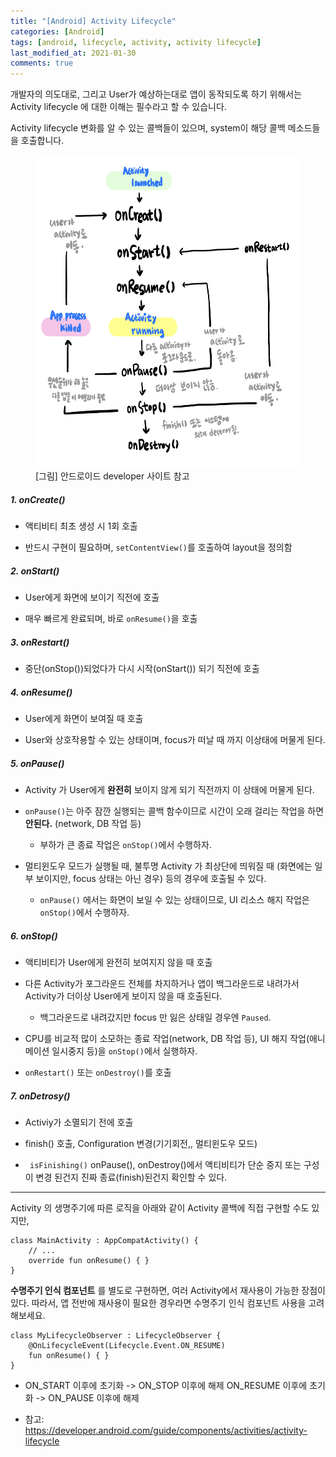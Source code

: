 ```yaml
---
title: "[Android] Activity Lifecycle"
categories: [Android]
tags: [android, lifecycle, activity, activity lifecycle]
last_modified_at: 2021-01-30
comments: true
---
```


개발자의 의도대로, 그리고 User가 예상하는대로 앱이 동작되도록 하기 위해서는 Activity lifecycle 에 대한 이해는 필수라고 할 수 있습니다.

Activity lifecycle 변화를 알 수 있는 콜백들이 있으며, system이 해당 콜백 메소드들을 호출합니다.

<figure>
<img src="/assets/images/android/android_activity_lifecycle.jpeg" width="500" height="500" />
<figcaption>[그림] 안드로이드 developer 사이트 참고</figcaption>
</figure>

##### 1. onCreate()

- 액티비티 최초 생성 시 1회 호출

- 반드시 구현이 필요하며, `setContentView()`를 호출하여 layout을 정의함

##### 2. onStart()

- User에게 화면에 보이기 직전에 호출

- 매우 빠르게 완료되며, 바로 `onResume()`을 호출

##### 3. onRestart()

- 중단(onStop())되었다가 다시 시작(onStart()) 되기 직전에 호출

##### 4. onResume()

- User에게 화면이 보여질 때 호출

- User와 상호작용할 수 있는 상태이며, focus가 떠날 때 까지 이상태에 머물게 된다.

##### 5. onPause()

- Activity 가 User에게 **완전히** 보이지 않게 되기 직전까지 이 상태에 머물게 된다.
- `onPause()`는 아주 잠깐 실행되는 콜백 함수이므로 시간이 오래 걸리는 작업을 하면 **안된다.** (network, DB 작업 등)

  - 부하가 큰 종료 작업은 `onStop()`에서 수행하자.

- 멀티윈도우 모드가 실행될 때, 불투명 Activity 가 최상단에 띄워질 때 (화면에는 일부 보이지만, focus 상태는 아닌 경우) 등의 경우에 호출될 수 있다.

  - `onPause()` 에서는 화면이 보일 수 있는 상태이므로, UI 리소스 해지 작업은 `onStop()`에서 수행하자.

##### 6. onStop()

- 액티비티가 User에게 완전히 보여지지 않을 때 호출

- 다른 Activity가 포그라운드 전체를 차지하거나 앱이 백그라운드로 내려가서 Activity가 더이상 User에게 보이지 않을 때 호출된다.

  - 백그라운드로 내려갔지만 focus 만 잃은 상태일 경우엔 `Paused`.

- CPU를 비교적 많이 소모하는 종료 작업(network, DB 작업 등), UI 해지 작업(애니메이션 일시중지 등)을 `onStop()`에서 실행하자.

- `onRestart()` 또는 `onDestroy()`를 호출

##### 7. onDetrosy()

- Activiy가 소멸되기 전에 호출

- finish() 호출, Configuration 변경(기기회전,, 멀티윈도우 모드)

- ` isFinishing()` onPause(), onDestroy()에서 액티비티가 단순 중지 또는 구성이 변경 된건지 진짜 종료(finish)된건지 확인할 수 있다.

---

Activity 의 생명주기에 따른 로직을 아래와 같이 Activity 콜백에 직접 구현할 수도 있지만,

```
class MainActivity : AppCompatActivity() {
    // ...
    override fun onResume() { }
}
```

**수명주기 인식 컴포넌트** 를 별도로 구현하면, 여러 Activity에서 재사용이 가능한 장점이 있다. 따라서, 앱 전반에 재사용이 필요한 경우라면 수명주기 인식 컴포넌트 사용을 고려해보세요.

```
class MyLifecycleObserver : LifecycleObserver {
    @OnLifecycleEvent(Lifecycle.Event.ON_RESUME)
    fun onResume() { }
}
```

- ON_START 이후에 초기화 -> ON_STOP 이후에 해제
  ON_RESUME 이후에 초기화 -> ON_PAUSE 이후에 해제

- 참고: https://developer.android.com/guide/components/activities/activity-lifecycle
